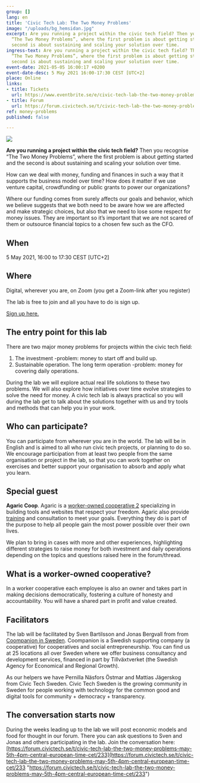```yaml
---
group: []
lang: en
title: 'Civic Tech Lab: The Two Money Problems'
image: "/uploads/bg_hemsidan.jpg"
excerpt: Are you running a project within the civic tech field? Then you recognise
  “The Two Money Problems”, where the first problem is about getting started and the
  second is about sustaining and scaling your solution over time.
ingress-text: Are you running a project within the civic tech field? Then you recognise
  “The Two Money Problems”, where the first problem is about getting started and the
  second is about sustaining and scaling your solution over time.
event-date: 2021-05-05 16:00:17 +0200
event-date-desc: 5 May 2021 16:00-17:30 CEST [UTC+2]
place: Online
links:
- title: Tickets
  url: https://www.eventbrite.se/e/civic-tech-lab-the-two-money-problems-biljetter-151644178821
- title: Forum
  url: https://forum.civictech.se/t/civic-tech-lab-the-two-money-problems-5-may-2021-16-00-to-17-30-cest-utc-2/233
ref: money-problems
published: false

---
```

![](/uploads/02money.jpg)

**Are you running a project within the civic tech field?** Then you recognise “The Two Money Problems”, where the first problem is about getting started and the second is about sustaining and scaling your solution over time.

How can we deal with money, funding and finances in such a way that it supports the business model over time? How does it matter if we use venture capital, crowdfunding or public grants to power our organizations?

Where our funding comes from surely affects our goals and behavior, which we believe suggests that we both need to be aware how we are affected and make strategic choices, but also that we need to lose some respect for money issues. They are important so it’s important that we are not scared of them or outsource financial topics to a chosen few such as the CFO.

## When

5 May 2021, 16:00 to 17:30 CEST \[UTC+2\]

## Where

Digital, wherever you are, on Zoom (you get a Zoom-link after you register)

The lab is free to join and all you have to do is sign up. 

[Sign up here.](https://www.eventbrite.se/e/civic-tech-lab-the-two-money-problems-biljetter-151644178821)

## The entry point for this lab

There are two major money problems for projects within the civic tech field:

1. The investment -problem: money to start off and build up.
2. Sustainable operation. The long term operation -problem: money for covering daily operations.

During the lab we will explore actual real life solutions to these two problems. We will also explore how initiatives over time evolve strategies to solve the need for money. A civic tech lab is always practical so you will during the lab get to talk about the solutions together with us and try tools and methods that can help you in your work.

## Who can participate?

You can participate from wherever you are in the world. The lab will be in English and is aimed to all who run civic tech projects, or planning to do so. We encourage participation from at least two people from the same organisation or project in the lab, so that you can work together on exercises and better support your organisation to absorb and apply what you learn.

## Special guest

**Agaric Coop**. Agaric is a [worker-owned cooperative 2](https://agaric.coop/what-worker-owner-cooperative) specializing in building tools and websites that respect your freedom. Agaric also provide [training](https://agaric.coop/training) and consultation to meet your goals. Everything they do is part of the purpose to help all people gain the most power possible over their own lives.

We plan to bring in cases with more and other experiences, highlighting different strategies to raise money for both investment and daily operations depending on the topics and questions raised here in the forum/thread.

## What is a worker-owned cooperative?

In a worker cooperative each employee is also an owner and takes part in making decisions democratically, fostering a culture of honesty and accountability. You will have a shared part in profit and value created.

## Facilitators

The lab will be facilitated by Sven Bartilsson and Jonas Bergvall from from [Coompanion in Sweden](https://coompanion.se/). Coompanion is a Swedish supporting company (a cooperative) for cooperatives and social entrepreneurship. You can find us at 25 locations all over Sweden where we offer business consultancy and development services, financed in part by Tillväxtverket (the Swedish Agency for Economical and Regional Growth).

As our helpers we have Pernilla Näsfors Östmar and Mattias Jägerskog from Civic Tech Sweden. Civic Tech Sweden is the growing community in Sweden for people working with technology for the common good and digital tools for community + democracy + transparency.

## The conversation starts now

During the weeks leading up to the lab we will post economic models and food for thought in our forum. There you can ask questions to Sven and Jonas and others participating in the lab. Join the conversation here: [https://forum.civictech.se/t/civic-tech-lab-the-two-money-problems-may-5th-4pm-central-european-time-cet/233](https://forum.civictech.se/t/civic-tech-lab-the-two-money-problems-may-5th-4pm-central-european-time-cet/233 "https://forum.civictech.se/t/civic-tech-lab-the-two-money-problems-may-5th-4pm-central-european-time-cet/233")